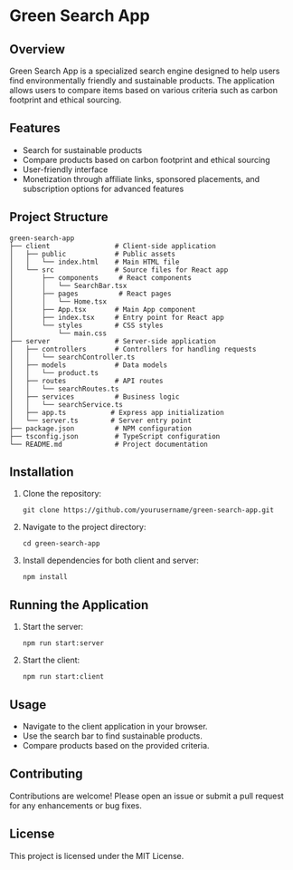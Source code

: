 # Green Search App

## Overview
Green Search App is a specialized search engine designed to help users find environmentally friendly and sustainable products. The application allows users to compare items based on various criteria such as carbon footprint and ethical sourcing.

## Features
- Search for sustainable products
- Compare products based on carbon footprint and ethical sourcing
- User-friendly interface
- Monetization through affiliate links, sponsored placements, and subscription options for advanced features

## Project Structure
```
green-search-app
├── client                # Client-side application
│   ├── public            # Public assets
│   │   └── index.html    # Main HTML file
│   └── src               # Source files for React app
│       ├── components     # React components
│       │   └── SearchBar.tsx
│       ├── pages          # React pages
│       │   └── Home.tsx
│       ├── App.tsx       # Main App component
│       ├── index.tsx     # Entry point for React app
│       └── styles        # CSS styles
│           └── main.css
├── server                # Server-side application
│   ├── controllers       # Controllers for handling requests
│   │   └── searchController.ts
│   ├── models            # Data models
│   │   └── product.ts
│   ├── routes            # API routes
│   │   └── searchRoutes.ts
│   ├── services          # Business logic
│   │   └── searchService.ts
│   ├── app.ts           # Express app initialization
│   └── server.ts        # Server entry point
├── package.json          # NPM configuration
├── tsconfig.json         # TypeScript configuration
└── README.md             # Project documentation
```

## Installation
1. Clone the repository:
   ```
   git clone https://github.com/yourusername/green-search-app.git
   ```
2. Navigate to the project directory:
   ```
   cd green-search-app
   ```
3. Install dependencies for both client and server:
   ```
   npm install
   ```

## Running the Application
1. Start the server:
   ```
   npm run start:server
   ```
2. Start the client:
   ```
   npm run start:client
   ```

## Usage
- Navigate to the client application in your browser.
- Use the search bar to find sustainable products.
- Compare products based on the provided criteria.

## Contributing
Contributions are welcome! Please open an issue or submit a pull request for any enhancements or bug fixes.

## License
This project is licensed under the MIT License.